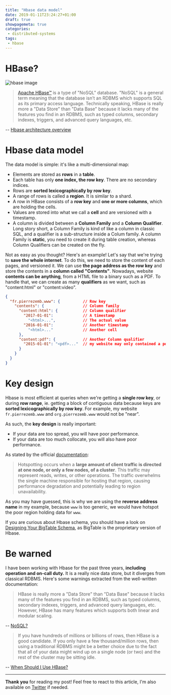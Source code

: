 ```yaml
---
title: "Hbase data model"
date: 2019-01-11T23:24:27+01:00
draft: true
showpagemeta: true
categories:
 - distributed-systems
tags:
 - hbase
---
```


# HBase?

![hbase image](/posts/hbase-data-model/images/hbase.png)

> [Apache HBase™](https://hbase.apache.org/) is a type of "NoSQL" database. "NoSQL" is a general term meaning that the database isn’t an RDBMS which supports SQL as its primary access language. Technically speaking, HBase is really more a "Data Store" than "Data Base" because it lacks many of the features you find in an RDBMS, such as typed columns, secondary indexes, triggers, and advanced query languages, etc.

-- [Hbase architecture overview](https://hbase.apache.org/book.html#arch.overview.nosql)

# Hbase data model

The data model is simple: it's like a multi-dimensional map:

* Elements are stored as **rows** in a **table**. 
* Each table has only **one index, the row key**. There are no secondary indices.
* Rows are **sorted lexicographically by row key**.
* A range of rows is called a **region**. It is similar to a shard.
* A row in HBase consists of a **row key** and **one or more columns**, which are holding the cells.
* Values are stored into what we call a **cell** and are versioned with a timestamp.
* A column is divided between a **Column Family** and a **Column Qualifier**. Long story short, a Column Family is kind of like a column in classic SQL, and a qualifier is a sub-structure inside a Colum family. A column Family is **static**, you need to create it during table creation, whereas Column Qualifiers can be created on the fly.

Not as easy as you thought? Here's an example! Let's say that we're trying to **save the whole internet**. To do this, we need to store the content of each pages, and versioned it. We can use **the page address as the row key** and store the contents in a **column called "Contents"**. Nowadays, website **contents can be anything**, from a HTML file to a binary such as a PDF. To handle that, we can create as many **qualifiers** as we want, such as "content:html" or "content:video". 

```json
{
  "fr.pierrezemb.www": {          // Row key
    "contents": {                 // Column family
      "content:html": {	          // Column qualifier
        "2017-01-01":             // A timestamp
          "<html>...",            // The actual value
        "2016-01-01":             // Another timestamp
          "<html>..."             // Another cell
      },
      "content:pdf": {            // Another Column qualifier
        "2015-01-01": "<pdf>..."  // my website may only contained a pdf in 2015
      }
    }
  }
}
```

# Key design

Hbase is most efficient at queries when we're getting a **single row key**, or during **row range**, ie. getting a block of contiguous data because keys are **sorted lexicographically by row key**. For example, my website `fr.pierrezemb.www` and `org.pierrezemb.www` would not be "near".


 As such, the **key design** is really important:

*  If your data are too spread, you will have poor performance.
* If your data are too much collocate, you will also have poor performance.

As stated by the official [documentation](https://hbase.apache.org/book.html#rowkey.design):

> Hotspotting occurs when a **large amount of client traffic is directed at one node, or only a few nodes, of a cluster**. This traffic may represent reads, writes, or other operations. The traffic overwhelms the single machine responsible for hosting that region, causing performance degradation and potentially leading to region unavailability.

As you may have guessed, this is why we are using the **reverse address name** in my example, because `www` is too generic, we would have hotspot the poor region holding data for `www`.

If you are curious about Hbase schema, you should have a look on [Designing Your BigTable Schema](https://cloud.google.com/bigtable/docs/schema-design), as BigTable is the proprietary version of Hbase.

# Be warned

I have been working with Hbase for the past three years, **including operation and on-call duty.** It is a really nice data store, but it diverges from classical RDBMS. Here's some warnings extracted from the well-written documentation:

> HBase is really more a "Data Store" than "Data Base" because it lacks many of the features you find in an RDBMS, such as typed columns, secondary indexes, triggers, and advanced query languages, etc. However, HBase has many features which supports both linear and modular scaling.

-- [NoSQL?](https://hbase.apache.org/book.html#arch.overview.nosql)

> If you have hundreds of millions or billions of rows, then HBase is a good candidate. If you only have a few thousand/million rows, then using a traditional RDBMS might be a better choice due to the fact that all of your data might wind up on a single node (or two) and the rest of the cluster may be sitting idle.

-- [When Should I Use HBase?](https://hbase.apache.org/book.html#arch.overview.when)

--- 

**Thank you** for reading my post! Feel free to react to this article, I'm also available on [Twitter](https://twitter.com/PierreZ) if needed.